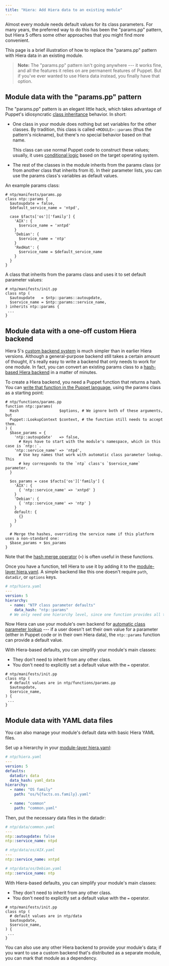 ```yaml
---
title: "Hiera: Add Hiera data to an existing module"
---
```


[hash merge operator]: ./lang_expressions.html#merging
[class inheritance]: ./lang_classes.html#inheritance
[conditional logic]: ./lang_conditional.html
[module layer]: ./hiera_layers.html#the-module-layer
[custom backend system]: ./hiera_custom_backends.html
[data_hash]: ./hiera_custom_data_hash.html
[functions_puppet]: ./lang_write_functions_in_puppet.html
[automatic class parameter lookup]: ./hiera_automatic.html


Almost every module needs default values for its class parameters. For many years, the preferred way to do this has been the "params.pp" pattern, but Hiera 5 offers some other approaches that you might find more convenient.

This page is a brief illustration of how to replace the "params.pp" pattern with Hiera data in an existing module.

> **Note:** The "params.pp" pattern isn't going anywhere --- it works fine, and all the features it relies on are permanent features of Puppet. But if you've ever wanted to use Hiera data instead, you finally have that option.


## Module data with the "params.pp" pattern

The "params.pp" pattern is an elegant little hack, which takes advantage of Puppet's idiosyncratic [class inheritance][] behavior. In short:

* One class in your module does nothing but set variables for the other classes. By tradition, this class is called `<MODULE>::params` (thus the pattern's nickname), but there's no special behavior based on that name.

    This class can use normal Puppet code to construct these values; usually, it uses [conditional logic][] based on the target operating system.
* The rest of the classes in the module inherits from the params class (or from another class that inherits from it). In their parameter lists, you can use the params class's variables as default values.

An example params class:

``` puppet
# ntp/manifests/params.pp
class ntp::params {
  $autoupdate = false,
  $default_service_name = 'ntpd',

  case $facts['os']['family'] {
    'AIX': {
      $service_name = 'xntpd'
    }
    'Debian': {
      $service_name = 'ntp'
    }
    'RedHat': {
      $service_name = $default_service_name
    }
  }
}
```

A class that inherits from the params class and uses it to set default parameter values:

``` puppet
# ntp/manifests/init.pp
class ntp (
  $autoupdate   = $ntp::params::autoupdate,
  $service_name = $ntp::params::service_name,
) inherits ntp::params {
 ...
}
```


## Module data with a one-off custom Hiera backend

Hiera 5's [custom backend system][] is much simpler than in earlier Hiera versions. Although a general-purpose backend still takes a certain amount of thought, it's really easy to write a backend that only needs to work for one module. In fact, you can convert an existing params class to a [hash-based Hiera backend][data_hash] in a matter of minutes.

To create a Hiera backend, you need a Puppet function that returns a hash. You can [write that function in the Puppet language][functions_puppet], using the params class as a starting point:

``` puppet
# ntp/functions/params.pp
function ntp::params(
  Hash                  $options, # We ignore both of these arguments, but
  Puppet::LookupContext $context, # the function still needs to accept them.
) {
  $base_params = {
    'ntp::autoupdate'   => false,
      # Keys have to start with the module's namespace, which in this case is `ntp::`.
    'ntp::service_name' => 'ntpd',
      # Use key names that work with automatic class parameter lookup. This
      # key corresponds to the `ntp` class's `$service_name` parameter.
  }

  $os_params = case $facts['os']['family'] {
    'AIX': {
      { 'ntp::service_name' => 'xntpd' }
    }
    'Debian': {
      { 'ntp::service_name' => 'ntp' }
    }
    default: {
      {}
    }
  }

  # Merge the hashes, overriding the service name if this platform uses a non-standard one:
  $base_params + $os_params
}
```

Note that the [hash merge operator][] (`+`) is often useful in these functions.

Once you have a function, tell Hiera to use it by adding it to the [module-layer hiera.yaml][module layer]. A simple backend like this one doesn't require `path`, `datadir`, or `options` keys.

``` yaml
# ntp/hiera.yaml
---
version: 5
hierarchy:
  - name: "NTP class parameter defaults"
    data_hash: "ntp::params"
  # We only need one hierarchy level, since one function provides all the data.
```

Now Hiera can use your module's own backend for [automatic class parameter lookup][] --- if a user doesn't set their own value for a parameter (either in Puppet code or in their own Hiera data), the `ntp::params` function can provide a default value.

With Hiera-based defaults, you can simplify your module's main classes:

* They don't need to inherit from any other class.
* You don't need to explicitly set a default value with the `=` operator.

``` puppet
# ntp/manifests/init.pp
class ntp (
  # default values are in ntp/functions/params.pp
  $autoupdate,
  $service_name,
) {
 ...
}
```


## Module data with YAML data files

You can also manage your module's default data with basic Hiera YAML files.

Set up a hierarchy in your [module-layer hiera.yaml][module layer]:

``` yaml
# ntp/hiera.yaml
---
version: 5
defaults:
  datadir: data
  data_hash: yaml_data
hierarchy:
  - name: "OS family"
    path: "os/%{facts.os.family}.yaml"

  - name: "common"
    path: "common.yaml"
```

Then, put the necessary data files in the datadir:

``` yaml
# ntp/data/common.yaml
---
ntp::autoupdate: false
ntp::service_name: ntpd

# ntp/data/os/AIX.yaml
---
ntp::service_name: xntpd

# ntp/data/os/Debian.yaml
ntp::service_name: ntp
```

With Hiera-based defaults, you can simplify your module's main classes:

* They don't need to inherit from any other class.
* You don't need to explicitly set a default value with the `=` operator.

``` puppet
# ntp/manifests/init.pp
class ntp (
  # default values are in ntp/data
  $autoupdate,
  $service_name,
) {
 ...
}
```

You can also use any other Hiera backend to provide your module's data; if you want to use a custom backend that's distributed as a separate module, you can mark that module as a dependency.
